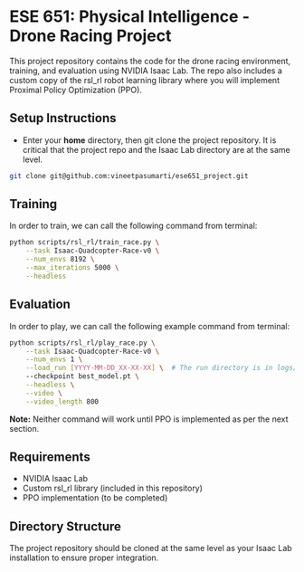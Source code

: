 # ESE 651: Physical Intelligence - Drone Racing Project

This project repository contains the code for the drone racing environment, training, and evaluation using NVIDIA Isaac Lab. The repo also includes a custom copy of the rsl_rl robot learning library where you will implement Proximal Policy Optimization (PPO).

## Setup Instructions

* Enter your **home** directory, then git clone the project repository. It is critical that the project repo and the Isaac Lab directory are at the same level.

```bash
git clone git@github.com:vineetpasumarti/ese651_project.git
```

## Training

In order to train, we can call the following command from terminal:

```bash
python scripts/rsl_rl/train_race.py \
    --task Isaac-Quadcopter-Race-v0 \
    --num_envs 8192 \
    --max_iterations 5000 \
    --headless
```

## Evaluation

In order to play, we can call the following example command from terminal:

```bash
python scripts/rsl_rl/play_race.py \
    --task Isaac-Quadcopter-Race-v0 \
    --num_envs 1 \
    --load_run [YYYY-MM-DD_XX-XX-XX] \  # The run directory is in logs/rsl_rl/quadcopter_direct/
    --checkpoint best_model.pt \
    --headless \
    --video \
    --video_length 800
```

**Note:** Neither command will work until PPO is implemented as per the next section.

## Requirements

- NVIDIA Isaac Lab
- Custom rsl_rl library (included in this repository)
- PPO implementation (to be completed)

## Directory Structure

The project repository should be cloned at the same level as your Isaac Lab installation to ensure proper integration.